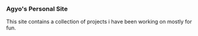 ### Agyo's Personal Site

This site contains a collection of projects i have been working on mostly for fun.
